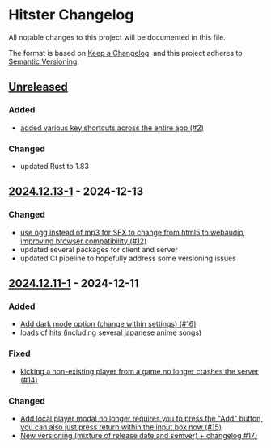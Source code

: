 # Hitster Changelog

All notable changes to this project will be documented in this file.

The format is based on [Keep a Changelog](https://keepachangelog.com/en/1.1.0/),
and this project adheres to [Semantic Versioning](https://semver.org/spec/v2.0.0.html).

## [Unreleased]

### Added

- [added various key shortcuts across the entire app (#2)](https://github.com/Timtam/hitster/issues/2)

### Changed

- updated Rust to 1.83

## [2024.12.13-1] - 2024-12-13

### Changed

-   [use ogg instead of mp3 for SFX to change from html5 to webaudio, improving browser compatibility (#12)](https://github.com/Timtam/hitster/issues/12)
-   updated several packages for client and server
-   updated CI pipeline to hopefully address some versioning issues

## [2024.12.11-1] - 2024-12-11

### Added

-   [Add dark mode option (change within settings) (#16)](https://github.com/Timtam/hitster/issues/16)
-   loads of hits (including several japanese anime songs)

### Fixed

-   [kicking a non-existing player from a game no longer crashes the server (#14)](https://github.com/Timtam/hitster/issues/14)

### Changed

-   [Add local player modal no longer requires you to press the "Add" button, you can also just press return within the input box now (#15)](https://github.com/Timtam/hitster/issues/15)
-   [New versioning (mixture of release date and semver) + changelog #17)](https://github.com/Timtam/hitster/issues/17)

[Unreleased]: https://github.com/Timtam/hitster/compare/2024.12.13-1...HEAD

[2024.12.13-1]: https://github.com/Timtam/hitster/compare/2024.12.11-1...2024.12.13-1

[2024.12.11-1]: https://github.com/Timtam/hitster/releases/tag/2024.12.11-1
